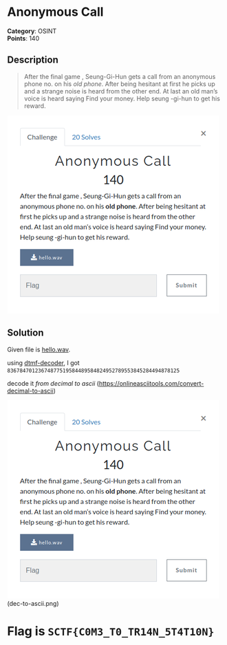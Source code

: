 # Anonymous Call

**Category**: OSINT \
**Points**: 140

## Description

> After the final game , Seung-Gi-Hun gets a call from an anonymous phone no. on his *old phone*. After being hesitant at first he picks up and a strange noise is heard from the other end. At last an old man’s voice is heard saying Find your money. Help seung -gi-hun to get his reward.

![](que.png)
## Solution

Given file is [hello.wav](hello.wav).

using [dtmf-decoder](https://github.com/ribt/dtmf-decoder), I got
``83678470123674877519584489584824952789553845284494878125``

decode it *from decimal to ascii* (https://onlineasciitools.com/convert-decimal-to-ascii)

![](que.png)(dec-to-ascii.png)

# Flag is `SCTF{C0M3_T0_TR14N_5T4T10N}`

